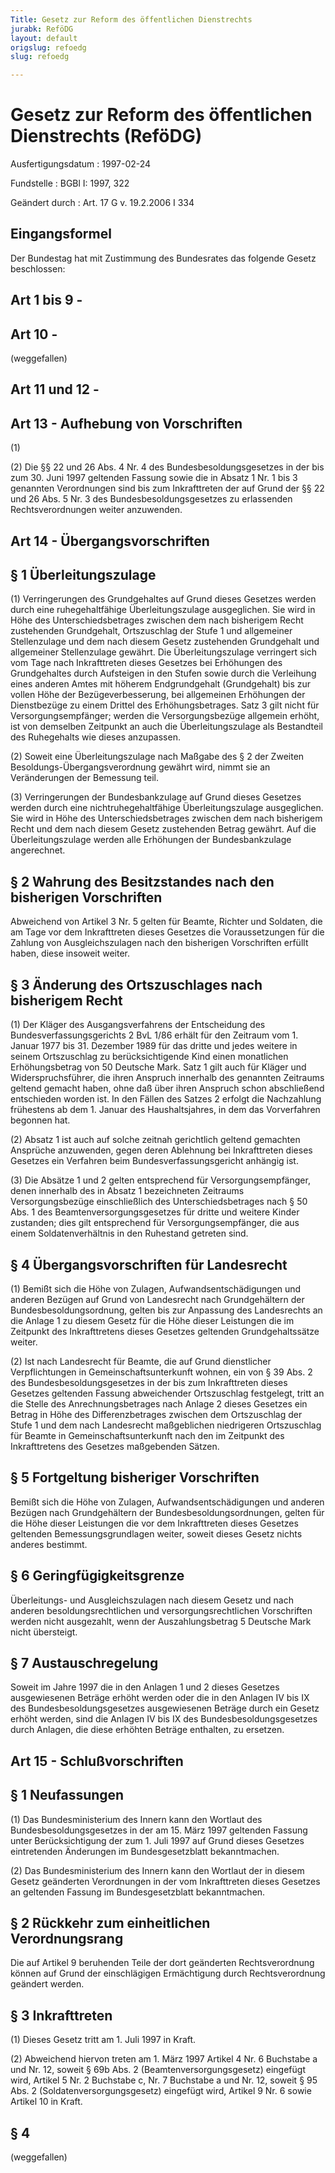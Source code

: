 ```yaml
---
Title: Gesetz zur Reform des öffentlichen Dienstrechts
jurabk: ReföDG
layout: default
origslug: refoedg
slug: refoedg

---
```


# Gesetz zur Reform des öffentlichen Dienstrechts (ReföDG)

Ausfertigungsdatum
:   1997-02-24

Fundstelle
:   BGBl I: 1997, 322

Geändert durch
:   Art. 17 G v. 19.2.2006 I 334


## Eingangsformel

Der Bundestag hat mit Zustimmung des Bundesrates das folgende Gesetz
beschlossen:


## Art 1 bis 9 - 



## Art 10 - 

(weggefallen)


## Art 11 und 12 - 



## Art 13 - Aufhebung von Vorschriften

(1)

(2) Die §§ 22 und 26 Abs. 4 Nr. 4 des Bundesbesoldungsgesetzes in der
bis zum 30. Juni 1997 geltenden Fassung sowie die in Absatz 1 Nr. 1
bis 3 genannten Verordnungen sind bis zum Inkrafttreten der auf Grund
der §§ 22 und 26 Abs. 5 Nr. 3 des Bundesbesoldungsgesetzes zu
erlassenden Rechtsverordnungen weiter anzuwenden.


## Art 14 - Übergangsvorschriften



## § 1 Überleitungszulage

(1) Verringerungen des Grundgehaltes auf Grund dieses Gesetzes werden
durch eine ruhegehaltfähige Überleitungszulage ausgeglichen. Sie wird
in Höhe des Unterschiedsbetrages zwischen dem nach bisherigem Recht
zustehenden Grundgehalt, Ortszuschlag der Stufe 1 und allgemeiner
Stellenzulage und dem nach diesem Gesetz zustehenden Grundgehalt und
allgemeiner Stellenzulage gewährt. Die Überleitungszulage verringert
sich vom Tage nach Inkrafttreten dieses Gesetzes bei Erhöhungen des
Grundgehaltes durch Aufsteigen in den Stufen sowie durch die
Verleihung eines anderen Amtes mit höherem Endgrundgehalt
(Grundgehalt) bis zur vollen Höhe der Bezügeverbesserung, bei
allgemeinen Erhöhungen der Dienstbezüge zu einem Drittel des
Erhöhungsbetrages. Satz 3 gilt nicht für Versorgungsempfänger; werden
die Versorgungsbezüge allgemein erhöht, ist von demselben Zeitpunkt an
auch die Überleitungszulage als Bestandteil des Ruhegehalts wie dieses
anzupassen.

(2) Soweit eine Überleitungszulage nach Maßgabe des § 2 der Zweiten
Besoldungs-Übergangsverordnung gewährt wird, nimmt sie an
Veränderungen der Bemessung teil.

(3) Verringerungen der Bundesbankzulage auf Grund dieses Gesetzes
werden durch eine nichtruhegehaltfähige Überleitungszulage
ausgeglichen. Sie wird in Höhe des Unterschiedsbetrages zwischen dem
nach bisherigem Recht und dem nach diesem Gesetz zustehenden Betrag
gewährt. Auf die Überleitungszulage werden alle Erhöhungen der
Bundesbankzulage angerechnet.


## § 2 Wahrung des Besitzstandes nach den bisherigen Vorschriften

Abweichend von Artikel 3 Nr. 5 gelten für Beamte, Richter und
Soldaten, die am Tage vor dem Inkrafttreten dieses Gesetzes die
Voraussetzungen für die Zahlung von Ausgleichszulagen nach den
bisherigen Vorschriften erfüllt haben, diese insoweit weiter.


## § 3 Änderung des Ortszuschlages nach bisherigem Recht

(1) Der Kläger des Ausgangsverfahrens der Entscheidung des
Bundesverfassungsgerichts 2 BvL 1/86 erhält für den Zeitraum vom 1.
Januar 1977 bis 31. Dezember 1989 für das dritte und jedes weitere in
seinem Ortszuschlag zu berücksichtigende Kind einen monatlichen
Erhöhungsbetrag von 50 Deutsche Mark. Satz 1 gilt auch für Kläger und
Widerspruchsführer, die ihren Anspruch innerhalb des genannten
Zeitraums geltend gemacht haben, ohne daß über ihren Anspruch schon
abschließend entschieden worden ist. In den Fällen des Satzes 2
erfolgt die Nachzahlung frühestens ab dem 1. Januar des
Haushaltsjahres, in dem das Vorverfahren begonnen hat.

(2) Absatz 1 ist auch auf solche zeitnah gerichtlich geltend gemachten
Ansprüche anzuwenden, gegen deren Ablehnung bei Inkrafttreten dieses
Gesetzes ein Verfahren beim Bundesverfassungsgericht anhängig ist.

(3) Die Absätze 1 und 2 gelten entsprechend für Versorgungsempfänger,
denen innerhalb des in Absatz 1 bezeichneten Zeitraums
Versorgungsbezüge einschließlich des Unterschiedsbetrages nach § 50
Abs. 1 des Beamtenversorgungsgesetzes für dritte und weitere Kinder
zustanden; dies gilt entsprechend für Versorgungsempfänger, die aus
einem Soldatenverhältnis in den Ruhestand getreten sind.


## § 4 Übergangsvorschriften für Landesrecht

(1) Bemißt sich die Höhe von Zulagen, Aufwandsentschädigungen und
anderen Bezügen auf Grund von Landesrecht nach Grundgehältern der
Bundesbesoldungsordnung, gelten bis zur Anpassung des Landesrechts an
die Anlage 1 zu diesem Gesetz für die Höhe dieser Leistungen die im
Zeitpunkt des Inkrafttretens dieses Gesetzes geltenden
Grundgehaltssätze weiter.

(2) Ist nach Landesrecht für Beamte, die auf Grund dienstlicher
Verpflichtungen in Gemeinschaftsunterkunft wohnen, ein von § 39 Abs. 2
des Bundesbesoldungsgesetzes in der bis zum Inkrafttreten dieses
Gesetzes geltenden Fassung abweichender Ortszuschlag festgelegt, tritt
an die Stelle des Anrechnungsbetrages nach Anlage 2 dieses Gesetzes
ein Betrag in Höhe des Differenzbetrages zwischen dem Ortszuschlag der
Stufe 1 und dem nach Landesrecht maßgeblichen niedrigeren Ortszuschlag
für Beamte in Gemeinschaftsunterkunft nach den im Zeitpunkt des
Inkrafttretens des Gesetzes maßgebenden Sätzen.


## § 5 Fortgeltung bisheriger Vorschriften

Bemißt sich die Höhe von Zulagen, Aufwandsentschädigungen und anderen
Bezügen nach Grundgehältern der Bundesbesoldungsordnungen, gelten für
die Höhe dieser Leistungen die vor dem Inkrafttreten dieses Gesetzes
geltenden Bemessungsgrundlagen weiter, soweit dieses Gesetz nichts
anderes bestimmt.


## § 6 Geringfügigkeitsgrenze

Überleitungs- und Ausgleichszulagen nach diesem Gesetz und nach
anderen besoldungsrechtlichen und versorgungsrechtlichen Vorschriften
werden nicht ausgezahlt, wenn der Auszahlungsbetrag 5 Deutsche Mark
nicht übersteigt.


## § 7 Austauschregelung

Soweit im Jahre 1997 die in den Anlagen 1 und 2 dieses Gesetzes
ausgewiesenen Beträge erhöht werden oder die in den Anlagen IV bis IX
des Bundesbesoldungsgesetzes ausgewiesenen Beträge durch ein Gesetz
erhöht werden, sind die Anlagen IV bis IX des Bundesbesoldungsgesetzes
durch Anlagen, die diese erhöhten Beträge enthalten, zu ersetzen.


## Art 15 - Schlußvorschriften



## § 1 Neufassungen

(1) Das Bundesministerium des Innern kann den Wortlaut des
Bundesbesoldungsgesetzes in der am 15. März 1997 geltenden Fassung
unter Berücksichtigung der zum 1. Juli 1997 auf Grund dieses Gesetzes
eintretenden Änderungen im Bundesgesetzblatt bekanntmachen.

(2) Das Bundesministerium des Innern kann den Wortlaut der in diesem
Gesetz geänderten Verordnungen in der vom Inkrafttreten dieses
Gesetzes an geltenden Fassung im Bundesgesetzblatt bekanntmachen.


## § 2 Rückkehr zum einheitlichen Verordnungsrang

Die auf Artikel 9 beruhenden Teile der dort geänderten
Rechtsverordnung können auf Grund der einschlägigen Ermächtigung durch
Rechtsverordnung geändert werden.


## § 3 Inkrafttreten

(1) Dieses Gesetz tritt am 1. Juli 1997 in Kraft.

(2) Abweichend hiervon treten am 1. März 1997 Artikel 4 Nr. 6
Buchstabe a und Nr. 12, soweit § 69b Abs. 2 (Beamtenversorgungsgesetz)
eingefügt wird, Artikel 5 Nr. 2 Buchstabe c, Nr. 7 Buchstabe a und Nr.
12, soweit § 95 Abs. 2 (Soldatenversorgungsgesetz) eingefügt wird,
Artikel 9 Nr. 6 sowie Artikel 10 in Kraft.


## § 4

(weggefallen)

